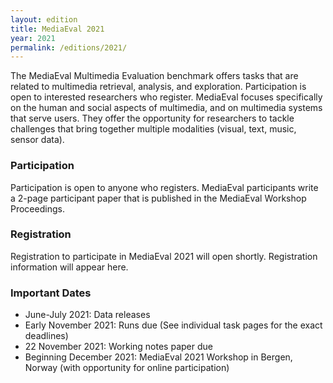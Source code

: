 ```yaml
---
layout: edition
title: MediaEval 2021
year: 2021
permalink: /editions/2021/
---
```


The MediaEval Multimedia Evaluation benchmark offers tasks that are related to multimedia retrieval, analysis, and exploration. Participation is open to interested researchers who register. MediaEval focuses specifically on the human and social aspects of multimedia, and on multimedia systems that serve users. They offer the opportunity for researchers to tackle challenges that bring together multiple modalities (visual, text, music, sensor data).

### Participation
Participation is open to anyone who registers. MediaEval participants write a 2-page participant paper that is published in the MediaEval Workshop Proceedings.

### Registration
Registration to participate in MediaEval 2021 will open shortly. Registration information will appear here.

### Important Dates
* June-July 2021: Data releases
* Early November 2021: Runs due (See individual task pages for the exact deadlines)
* 22 November 2021: Working notes paper due
* Beginning December 2021: MediaEval 2021 Workshop in Bergen, Norway (with opportunity for online participation)





